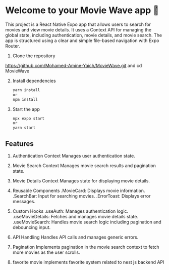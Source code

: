 # Welcome to your Movie Wave app 👋

This project is a React Native Expo app that allows users to search for movies and view movie details. It uses a Context API for managing the global state, including authentication, movie details, and movie search. The app is structured using a clear and simple file-based navigation with Expo Router.

1. Clone the repository

https://github.com/Mohamed-Amine-Yaich/MovieWave.git
and
cd MovieWave

2. Install dependencies

   ```bash
   yarn install
   or 
   npm install
   ```

3. Start the app

   ```bash
   npx expo start
   or 
   yarn start
   ```


## Features

1. Authentication Context
   Manages user authentication state.

2. Movie Search Context
   Manages movie search results and pagination state.

3. Movie Details Context
   Manages state for displaying movie details.

3. Reusable Components
 .MovieCard: Displays movie information.
 .SearchBar: Input for searching movies.
 .ErrorToast: Displays error messages.

5. Custom Hooks
 .useAuth: Manages authentication logic.
 .useMovieDetails: Fetches and manages movie details state.
 .useMovieSearch: Handles movie search logic including pagination and debouncing input.

7. API Handling
   Handles API calls and manages generic errors.

8. Pagination
Implements pagination in the movie search context to fetch more movies as the user scrolls.

9. favorite movie 
implements favorite system related to nest js backend API 

